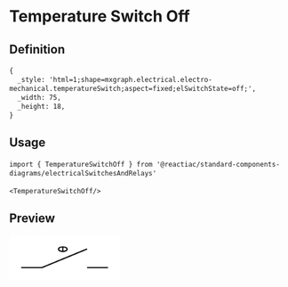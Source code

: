 # Temperature Switch Off

## Definition

```
{
  _style: 'html=1;shape=mxgraph.electrical.electro-mechanical.temperatureSwitch;aspect=fixed;elSwitchState=off;',
  _width: 75,
  _height: 18,
}
```

## Usage

```
import { TemperatureSwitchOff } from '@reactiac/standard-components-diagrams/electricalSwitchesAndRelays'

<TemperatureSwitchOff/>
```

## Preview

<img src="./temperature-switch-off.png" width="200"/>
